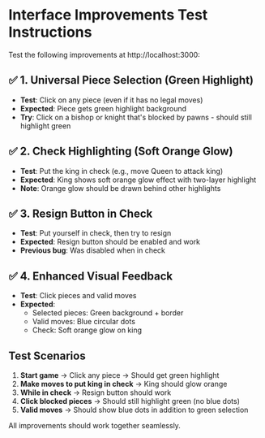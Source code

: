 # Interface Improvements Test Instructions

Test the following improvements at http://localhost:3000:

## ✅ 1. Universal Piece Selection (Green Highlight)
- **Test**: Click on any piece (even if it has no legal moves)
- **Expected**: Piece gets green highlight background
- **Try**: Click on a bishop or knight that's blocked by pawns - should still highlight green

## ✅ 2. Check Highlighting (Soft Orange Glow)
- **Test**: Put the king in check (e.g., move Queen to attack king)
- **Expected**: King shows soft orange glow effect with two-layer highlight
- **Note**: Orange glow should be drawn behind other highlights

## ✅ 3. Resign Button in Check
- **Test**: Put yourself in check, then try to resign
- **Expected**: Resign button should be enabled and work
- **Previous bug**: Was disabled when in check

## ✅ 4. Enhanced Visual Feedback
- **Test**: Click pieces and valid moves
- **Expected**: 
  - Selected pieces: Green background + border
  - Valid moves: Blue circular dots
  - Check: Soft orange glow on king

## Test Scenarios

1. **Start game** → Click any piece → Should get green highlight
2. **Make moves to put king in check** → King should glow orange
3. **While in check** → Resign button should work
4. **Click blocked pieces** → Should still highlight green (no blue dots)
5. **Valid moves** → Should show blue dots in addition to green selection

All improvements should work together seamlessly.